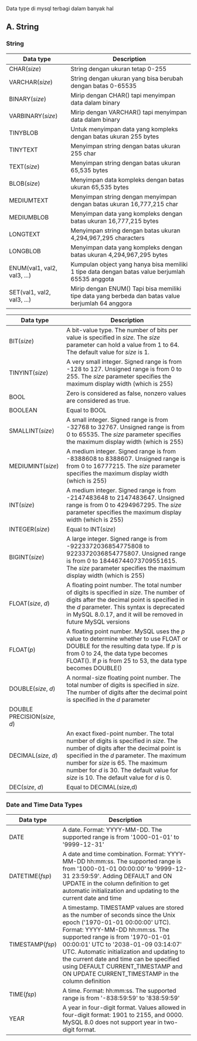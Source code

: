 Data type di mysql terbagi dalam banyak hal

## A. String
### String

| Data type                   | Description                                                                                        |
| --------------------------- | -------------------------------------------------------------------------------------------------- |
| CHAR(_size_)                  | String dengan ukuran tetap 0-255                                                                   |
| VARCHAR(_size_)               | String dengan ukuran yang bisa berubah dengan batas 0-65535                                        |
| BINARY(_size_)                | Mirip dengan CHAR() tapi menyimpan data dalam binary                                               |
| VARBINARY(_size_)             | Mirip dengan VARCHAR() tapi menyimpan data dalam binary<br>                                        |
| TINYBLOB                    | Untuk menyimpan data yang kompleks dengan batas ukuran 255 bytes                                   |
| TINYTEXT                    | Menyimpan string dengan batas ukuran 255 char                                                      |
| TEXT(_size_)                  | Menyimpan string dengan batas ukuran 65,535 bytes                                                  |
| BLOB(_size_)                  | Menyimpan data kompleks dengan batas ukuran 65,535 bytes                                           |
| MEDIUMTEXT                  | Menyimpan string dengan menyimpan dengan batas ukuran 16,777,215 char                              |
| MEDIUMBLOB                  | Menyimpan data yang kompleks dengan batas ukuran 16,777,215 bytes                                  |
| LONGTEXT                    | Menyimpan string dengan batas ukuran 4,294,967,295 characters                                      |
| LONGBLOB                    | Menyimpan data yang kompleks dengan batas ukuran 4,294,967,295 bytes                               |
| ENUM(val1, val2, val3, ...) | Kumpulan object yang hanya bisa memiliki 1 tipe data dengan batas value berjumlah 65535 anggota    |
| SET(val1, val2, val3, ...)  | Mirip dengan ENUM() Tapi bisa memiliki tipe data yang berbeda dan batas value berjumlah 64 anggora |

| Data type                     | Description                                                                                                                                                                                                                                                                                                |
| ----------------------------- | ---------------------------------------------------------------------------------------------------------------------------------------------------------------------------------------------------------------------------------------------------------------------------------------------------------- |
| BIT(_size_)                   | A bit-value type. The number of bits per value is specified in _size_. The _size_ parameter can hold a value from 1 to 64. The default value for _size_ is 1.                                                                                                                                              |
| TINYINT(_size_)               | A very small integer. Signed range is from -128 to 127. Unsigned range is from 0 to 255. The _size_ parameter specifies the maximum display width (which is 255)                                                                                                                                           |
| BOOL                          | Zero is considered as false, nonzero values are considered as true.                                                                                                                                                                                                                                        |
| BOOLEAN                       | Equal to BOOL                                                                                                                                                                                                                                                                                              |
| SMALLINT(_size_)              | A small integer. Signed range is from -32768 to 32767. Unsigned range is from 0 to 65535. The _size_ parameter specifies the maximum display width (which is 255)                                                                                                                                          |
| MEDIUMINT(_size_)             | A medium integer. Signed range is from -8388608 to 8388607. Unsigned range is from 0 to 16777215. The _size_ parameter specifies the maximum display width (which is 255)                                                                                                                                  |
| INT(_size_)                   | A medium integer. Signed range is from -2147483648 to 2147483647. Unsigned range is from 0 to 4294967295. The _size_ parameter specifies the maximum display width (which is 255)                                                                                                                          |
| INTEGER(_size_)               | Equal to INT(_size_)                                                                                                                                                                                                                                                                                         |
| BIGINT(_size_)                | A large integer. Signed range is from -9223372036854775808 to 9223372036854775807. Unsigned range is from 0 to 18446744073709551615. The _size_ parameter specifies the maximum display width (which is 255)                                                                                               |
| FLOAT(_size_, _d_)            | A floating point number. The total number of digits is specified in _size_. The number of digits after the decimal point is specified in the _d_ parameter. This syntax is deprecated in MySQL 8.0.17, and it will be removed in future MySQL versions                                                     |
| FLOAT(_p_)                    | A floating point number. MySQL uses the _p_ value to determine whether to use FLOAT or DOUBLE for the resulting data type. If _p_ is from 0 to 24, the data type becomes FLOAT(). If _p_ is from 25 to 53, the data type becomes DOUBLE()                                                                  |
| DOUBLE(_size_, _d_)           | A normal-size floating point number. The total number of digits is specified in _size_. The number of digits after the decimal point is specified in the _d_ parameter                                                                                                                                     |
| DOUBLE PRECISION(_size_, _d_) |                                                                                                                                                                                                                                                                                                            |
| DECIMAL(_size_, _d_)          | An exact fixed-point number. The total number of digits is specified in _size_. The number of digits after the decimal point is specified in the _d_ parameter. The maximum number for _size_ is 65. The maximum number for _d_ is 30. The default value for _size_ is 10. The default value for _d_ is 0. |
| DEC(_size_, _d_)              | Equal to DECIMAL(size,d)                                                                                                                                                                                                                                                                                   |

### Date and Time Data Types

| Data type        | Description                                                                                                                                                                                                                                                                                                                                                                                                       |
| ---------------- | ----------------------------------------------------------------------------------------------------------------------------------------------------------------------------------------------------------------------------------------------------------------------------------------------------------------------------------------------------------------------------------------------------------------- |
| DATE             | A date. Format: YYYY-MM-DD. The supported range is from '1000-01-01' to '9999-12-31'                                                                                                                                                                                                                                                                                                                              |
| DATETIME(_fsp_)  | A date and time combination. Format: YYYY-MM-DD hh:mm:ss. The supported range is from '1000-01-01 00:00:00' to '9999-12-31 23:59:59'. Adding DEFAULT and ON UPDATE in the column definition to get automatic initialization and updating to the current date and time                                                                                                                                             |
| TIMESTAMP(_fsp_) | A timestamp. TIMESTAMP values are stored as the number of seconds since the Unix epoch ('1970-01-01 00:00:00' UTC). Format: YYYY-MM-DD hh:mm:ss. The supported range is from '1970-01-01 00:00:01' UTC to '2038-01-09 03:14:07' UTC. Automatic initialization and updating to the current date and time can be specified using DEFAULT CURRENT_TIMESTAMP and ON UPDATE CURRENT_TIMESTAMP in the column definition |
| TIME(_fsp_)      | A time. Format: hh:mm:ss. The supported range is from '-838:59:59' to '838:59:59'                                                                                                                                                                                                                                                                                                                                 |
| YEAR             | A year in four-digit format. Values allowed in four-digit format: 1901 to 2155, and 0000.  <br>MySQL 8.0 does not support year in two-digit format.                                                                                                                                                                                                                                                               |